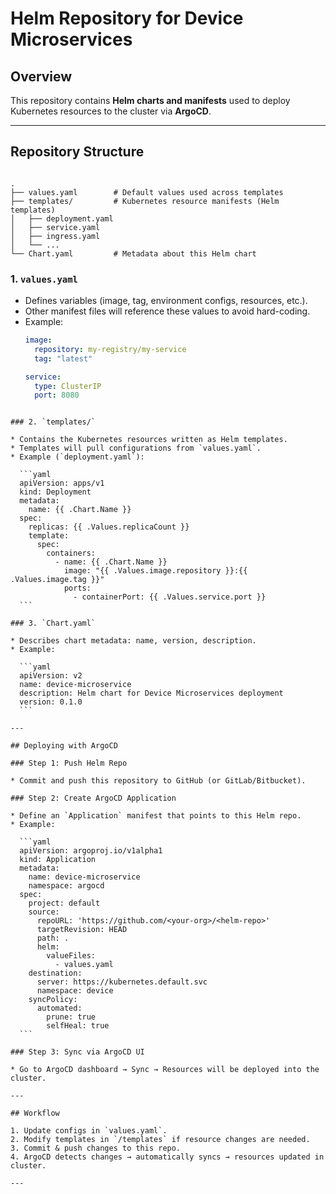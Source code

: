 # Helm Repository for Device Microservices

## Overview
This repository contains **Helm charts and manifests** used to deploy Kubernetes resources to the cluster via **ArgoCD**.

---

## Repository Structure

```

.
├── values.yaml        # Default values used across templates
├── templates/         # Kubernetes resource manifests (Helm templates)
│   ├── deployment.yaml
│   ├── service.yaml
│   ├── ingress.yaml
│   └── ...
└── Chart.yaml         # Metadata about this Helm chart

````

### 1. `values.yaml`
- Defines variables (image, tag, environment configs, resources, etc.).
- Other manifest files will reference these values to avoid hard-coding.
- Example:
  ```yaml
  image:
    repository: my-registry/my-service
    tag: "latest"

  service:
    type: ClusterIP
    port: 8080
````

### 2. `templates/`

* Contains the Kubernetes resources written as Helm templates.
* Templates will pull configurations from `values.yaml`.
* Example (`deployment.yaml`):

  ```yaml
  apiVersion: apps/v1
  kind: Deployment
  metadata:
    name: {{ .Chart.Name }}
  spec:
    replicas: {{ .Values.replicaCount }}
    template:
      spec:
        containers:
          - name: {{ .Chart.Name }}
            image: "{{ .Values.image.repository }}:{{ .Values.image.tag }}"
            ports:
              - containerPort: {{ .Values.service.port }}
  ```

### 3. `Chart.yaml`

* Describes chart metadata: name, version, description.
* Example:

  ```yaml
  apiVersion: v2
  name: device-microservice
  description: Helm chart for Device Microservices deployment
  version: 0.1.0
  ```

---

## Deploying with ArgoCD

### Step 1: Push Helm Repo

* Commit and push this repository to GitHub (or GitLab/Bitbucket).

### Step 2: Create ArgoCD Application

* Define an `Application` manifest that points to this Helm repo.
* Example:

  ```yaml
  apiVersion: argoproj.io/v1alpha1
  kind: Application
  metadata:
    name: device-microservice
    namespace: argocd
  spec:
    project: default
    source:
      repoURL: 'https://github.com/<your-org>/<helm-repo>'
      targetRevision: HEAD
      path: .
      helm:
        valueFiles:
          - values.yaml
    destination:
      server: https://kubernetes.default.svc
      namespace: device
    syncPolicy:
      automated:
        prune: true
        selfHeal: true
  ```

### Step 3: Sync via ArgoCD UI

* Go to ArgoCD dashboard → Sync → Resources will be deployed into the cluster.

---

## Workflow

1. Update configs in `values.yaml`.
2. Modify templates in `/templates` if resource changes are needed.
3. Commit & push changes to this repo.
4. ArgoCD detects changes → automatically syncs → resources updated in cluster.

---

